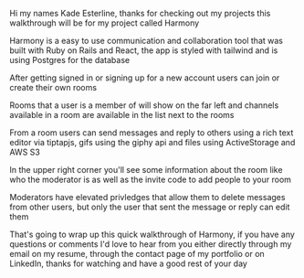Hi my names Kade Esterline, thanks for checking out my projects this walkthrough will be for my project called Harmony

Harmony is a easy to use communication and collaboration tool that was built with Ruby on Rails and React, the app is styled with tailwind and is using Postgres for the database

After getting signed in or signing up for a new account users can join or create their own rooms

Rooms that a user is a member of will show on the far left and channels available in a room are available in the list next to the rooms

From a room users can send messages and reply to others using a rich text editor via tiptapjs, gifs using the giphy api and files using ActiveStorage and AWS S3

In the upper right corner you'll see some information about the room like who the moderator is as well as the invite code to add people to your room

Moderators have elevated privledges that allow them to delete messages from other users, but only the user that sent the message or reply can edit them

That's going to wrap up this quick walkthrough of Harmony, if you have any questions or comments I'd love to hear from you either directly through my email on my resume, through the contact page of my portfolio or on LinkedIn, thanks for watching and have a good rest of your day

